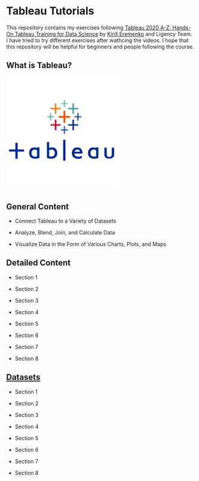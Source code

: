 # Tableau Tutorials

This repository contains my exercises following [Tableau 2020 A-Z: Hands-On Tableau Training for Data Science](https://www.udemy.com/course/tableau10/) by [Kirill Eremenko](https://www.linkedin.com/in/keremenko/) and Ligency Team. I have tried to try different exercises after wathcing the videos. I hope that this repository will be helpful for beginners and people following the course.

## What is Tableau?

<p align="left">
    <img width=60% src="logo.png">
</p>


## General Content

- Connect Tableau to a Variety of Datasets

- Analyze, Blend, Join, and Calculate Data

- Visualize Data in the Form of Various Charts, Plots, and Maps

## Detailed Content

- Section 1

- Section 2

- Section 3

- Section 4

- Section 5

- Section 6

- Section 7

- Section 8

## [Datasets](/datasets)

- Section 1

- Section 2

- Section 3

- Section 4

- Section 5

- Section 6

- Section 7

- Section 8

